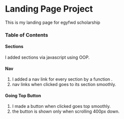 # Landing Page Project
This is my landing page for egyfwd scholarship

### Table of Contents

#### Sections
I added sections via javascript using OOP.

#### Nav
1. I added a nav link for every section by a function .
2. nav links when clicked goes to its section smoothly.

#### Going Top Button
1. I made a button when clicked goes top smoothly.
2. the button is shown only when scrolling 400px down.
